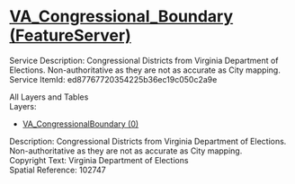 # [VA_Congressional_Boundary (FeatureServer)](https://services1.arcgis.com/k3vhq11XkBNeeOfM/ArcGIS/rest/services/VA_Congressional_Boundary/FeatureServer)  

Service Description: Congressional Districts from Virginia Department of Elections. Non-authoritative as they are not as accurate as City mapping.  
Service ItemId: ed87767720354225b36ec19c050c2a9e  

All Layers and Tables  
Layers:  
* [VA_CongressionalBoundary (0)](https://services1.arcgis.com/k3vhq11XkBNeeOfM/ArcGIS/rest/services/VA_Congressional_Boundary/FeatureServer/0)  

Description: Congressional Districts from Virginia Department of Elections. Non-authoritative as they are not as accurate as City mapping.  
Copyright Text: Virginia Department of Elections  
Spatial Reference: 102747